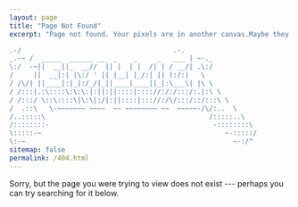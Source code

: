 ```yaml
---
layout: page
title: "Page Not Found"
excerpt: "Page not found. Your pixels are in another canvas.Maybe they are attending the rock show!

.-/                                      .-.
_.-~ /  _____  ______ __  _    _     _   ___ | ~-._
\:/  -~||  __||_  __//  || |  | |  /| | / __/| .\:/
/     ||  __|:| |\:/ ' || |__| |_/:| || (:/:|   \
/ /\/| ||____|:|_|:/_/|_||____|____||_|:\___\| |\ \
/ /:::|.:\::::\:\:\:|:||:||::::|:::://:/:/:::/:.|:\ \
/ /:::/ \::\::::\|\:\|:/|:||::::|::://:/\/:::/::/:::\ \
/  .::\   \-~~~~~~~ ~~~~  ~~ ~~~~~~~~ ~~  ~~~~~-/\/:..  \
/..:::::\                                         /:::::..\
/::::::::-                                         -::::::::\
\:::::-~                                              ~-:::::/
\:-~                                                    ~-:/"
sitemap: false
permalink: /404.html
---
```


Sorry, but the page you were trying to view does not exist --- perhaps you can try searching for it below.

<script type="text/javascript">
  var GOOG_FIXURL_LANG = 'en';
  var GOOG_FIXURL_SITE = '{{ site.url }}'
</script>
<script type="text/javascript"
  src="//linkhelp.clients.google.com/tbproxy/lh/wm/fixurl.js">
</script>
